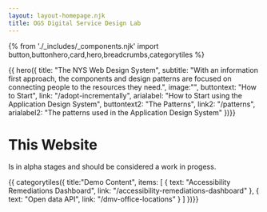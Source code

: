 ```yaml
---
layout: layout-homepage.njk
title: OGS Digital Service Design Lab
---
```

{% from './_includes/_components.njk' import button,buttonhero,card,hero,breadcrumbs,categorytiles %} 

{{ hero({ 
    title: "The NYS Web Design System",
    subtitle: "With an information first approach, the components and design patterns are focused on connecting people to the resources they need.",
    image:"",
    buttontext: "How to Start",
    link: "/adopt-incrementally",
    arialabel: "How to Start using the Application Design System",
    buttontext2: "The Patterns",
    link2: "/patterns",
    arialabel2: "The patterns used in the Application Design System"
})}}



# This Website
Is in alpha stages and should be considered a work in progess.



{{ categorytiles({ 
    title:"Demo Content",
     items: [
    {
      text: "Accessibility Remediations Dashboard",
      link: "/accessibility-remediations-dashboard"
    },
    {
      text: "Open data API",
      link: "/dmv-office-locations"
    }
  ]
})}}
